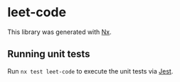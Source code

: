 # leet-code

This library was generated with [Nx](https://nx.dev).

## Running unit tests

Run `nx test leet-code` to execute the unit tests via [Jest](https://jestjs.io).
